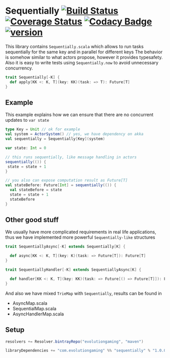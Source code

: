 # Sequentially [![Build Status](https://travis-ci.org/evolution-gaming/sequentially.svg)](https://travis-ci.org/evolution-gaming/sequentially) [![Coverage Status](https://coveralls.io/repos/evolution-gaming/sequentially/badge.svg)](https://coveralls.io/r/evolution-gaming/sequentially) [![Codacy Badge](https://api.codacy.com/project/badge/Grade/31ef1c904dae40d992d9537adfdad73e)](https://www.codacy.com/app/evolution-gaming/sequentially?utm_source=github.com&amp;utm_medium=referral&amp;utm_content=evolution-gaming/sequentially&amp;utm_campaign=Badge_Grade) [ ![version](https://api.bintray.com/packages/evolutiongaming/maven/sequentially/images/download.svg) ](https://bintray.com/evolutiongaming/maven/sequentially/_latestVersion)

This library contains `Sequentially.scala` which allows to run tasks sequentially for the same key and in parallel for different keys
The behavior is somehow similar to what actors propose, however it provides typesafety.
Also it is easy to write tests using `Sequentially.now` to avoid unnecessary concurrency.   

```scala
trait Sequentially[-K] {
  def apply[KK <: K, T](key: KK)(task: => T): Future[T]
}
```

## Example

This example explains how we can ensure that there are no concurrent updates to `var state`

```scala
type Key = Unit // ok for example
val system = ActorSystem() // yes, we have dependency on akka
val sequentially = Sequentially[Key](system)

var state: Int = 0

// this runs sequentially, like message handling in actors 
sequentially(()) {
 state = state + 1
}

// you also can expose computation result as Future[T]
val stateBefore: Future[Int] = sequentially(()) {
  val stateBefore = state
  state = state + 1
  stateBefore
} 
```

## Other good stuff

We usually have more complicated requirements in real life applications, 
thus we have implemented  more powerful `Sequentially-like` structures

```scala
trait SequentiallyAsync[-K] extends Sequentially[K] {

  def async[KK <: K, T](key: K)(task: => Future[T]): Future[T]
}
```

```scala
trait SequentiallyHandler[-K] extends SequentiallyAsync[K] {

  def handler[KK <: K, T](key: KK)(task: => Future[() => Future[T]]): Future[T]
}
```

And also we have mixed `TrieMap` with `Sequentially`, results can be found in

* AsyncMap.scala
* SequentialMap.scala
* AsyncHandlerMap.scala      

  
## Setup

```scala
resolvers += Resolver.bintrayRepo("evolutiongaming", "maven")

libraryDependencies += "com.evolutiongaming" %% "sequentially" % "1.0.0"
```